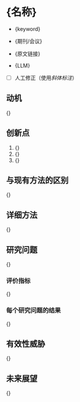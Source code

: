 # {名称}

- {keyword}

- {期刊/会议}

- {原文链接}

- {LLM}

- [ ] 人工修正（使用*斜体标注*）

## 动机

{}

## 创新点

1. {}
2. {}
3. {}

## 与现有方法的区别

{}

## 详细方法

{}

## 研究问题

{}

### 评价指标

{}

### 每个研究问题的结果

{}

## 有效性威胁

{}

## 未来展望

{}
